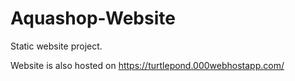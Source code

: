 # Aquashop-Website
Static website project.


Website is also hosted on https://turtlepond.000webhostapp.com/
